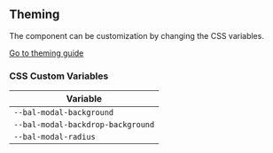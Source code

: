 ## Theming

The component can be customization by changing the CSS variables.

<a class="button is-primary" href="../?path=/docs/development-theming--page">Go to theming guide</a>

<!-- START: human documentation -->



<!-- END: human documentation -->

### CSS Custom Variables​

| Variable                          |
| --------------------------------- |
| `--bal-modal-background`          |
| `--bal-modal-backdrop-background` |
| `--bal-modal-radius`              |
